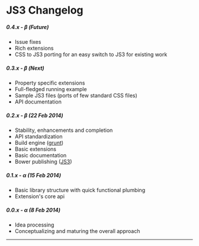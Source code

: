 JS3 Changelog
===

##### 0.4.x - &beta; (Future)

* Issue fixes
* Rich extensions
* CSS to JS3 porting for an easy switch to JS3 for existing work

##### 0.3.x - &beta; (Next)

* Property specific extensions
* Full-fledged running example
* Sample JS3 files (ports of few standard CSS files)
* API documentation

##### 0.2.x - &beta; (22 Feb 2014)

* Stability, enhancements and completion
* API standardization
* Build engine ([grunt](http://gruntjs.com/))
* Basic extensions
* Basic documentation
* Bower publishing ([JS3](http://bower.io/search/#!/search/JS3))

##### 0.1.x - &alpha; (15 Feb 2014)

* Basic library structure with quick functional plumbing
* Extension's core api


##### 0.0.x - &alpha; (8 Feb 2014)

* Idea processing
* Conceptualizing and maturing the overall approach

---
